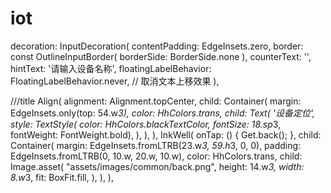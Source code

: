 # iot


decoration: InputDecoration(
                  contentPadding: EdgeInsets.zero,
                  border: const OutlineInputBorder(
                      borderSide: BorderSide.none
                  ),
                  counterText: '',
                  hintText: '请输入设备名称',
                  floatingLabelBehavior: FloatingLabelBehavior.never, // 取消文本上移效果
                ),


///title
                        Align(
                          alignment: Alignment.topCenter,
                          child: Container(
                            margin: EdgeInsets.only(top: 54.w*3),
                            color: HhColors.trans,
                            child: Text(
                              '设备定位',
                              style: TextStyle(
                                  color: HhColors.blackTextColor,
                                  fontSize: 18.sp*3,
                                  fontWeight: FontWeight.bold),
                            ),
                          ),
                        ),
                        InkWell(
                          onTap: () {
                            Get.back();
                          },
                          child: Container(
                            margin: EdgeInsets.fromLTRB(23.w*3, 59.h*3, 0, 0),
                            padding: EdgeInsets.fromLTRB(0, 10.w, 20.w, 10.w),
                            color: HhColors.trans,
                            child: Image.asset(
                              "assets/images/common/back.png",
                              height: 14.w*3,
                              width: 8.w*3,
                              fit: BoxFit.fill,
                            ),
                          ),
                        ),
